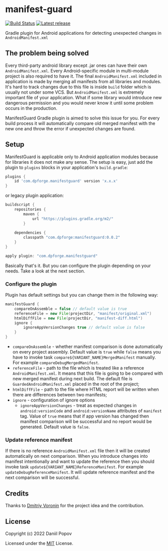 # manifest-guard
[![Build Status](https://github.com/int02h/manifest-guard/actions/workflows/android.yml/badge.svg?branch=main)](https://github.com/int02h/manifest-guard/actions/workflows/android.yml)
[![Latest release](https://img.shields.io/github/release/int02h/manifest-guard.svg)](https://github.com/int02h/manifest-guard/releases/latest)

Gradle plugin for Android applications for detecting unexpected changes in `AndroidManifest.xml`

## The problem being solved
Every third-party android library except .jar ones can have their own `AndroidManifest.xml`. Every Android-specific module in multi-module project is also required to have it. The final
`AndroidManifest.xml` included in application is made by merging all manifests from all libraries and modules. It's hard to track changes due to this file is inside `build` folder which is usually not under some VCS. But `AndroidManifest.xml` is extremely important file of your application. What if some library would introduce new dangerous permission and you would never know it until some problem occurs in the production.

ManifestGuard Gradle plugin is aimed to solve this issue for you. For every build process it will automatically compare old merged manifest with the new one and throw the error if unexpected changes are found.

## Setup
ManifestGuard is applicable only to Android application modules because for libraries it does not make any sense. The setup is easy, just add the plugin to `plugins` blocks in your application's `build.gradle`:
```groovy
plugins {
    id 'com.dpforge.manifestguard' version 'x.x.x'
}
```
or legacy plugin application:
```groovy
buildscript {
    repositories {
        maven {
            url "https://plugins.gradle.org/m2/"
        }
    
    dependencies {
        classpath "com.dpforge:manifestguard:0.0.2"
    }
}

apply plugin: "com.dpforge.manifestguard"
```
Basically that's it. But you can configure the plugin depending on your needs. Take a look at the next section.

### Configure the plugin
Plugin has default settings but you can change them in the following way:
```groovy
manifestGuard {
    compareOnAssemble = false // default value is true
    referenceFile = new File(projectDir, "manifest/original.xml")
    htmlDiffFile = new File(projectDir, "manifest-diff.html")
    ignore {
        ignoreAppVersionChanges true // default value is false
    }
}
```

* `compareOnAssemble` - whether manifest comparison is done automatically on every project assembly. 
  Default value is `true` while `false` means you have to invoke task `compare${VARIANT_NAME}MergedManifest` manually. 
  For example `compareDebugMergedManifest`. 
* `referenceFile` - path to the file which is treated like a reference `AndroidManifest.xml`. 
  It means that this file is going to be compared with new merged manifest during next build. The default file is 
  `GuardedAndroidManifest.xml` placed in the root of the project;
* `htmlDiffFile` - path to the file where HTML report will be written when there are differences between two manifests;
* `ignore` - configuration of ignore options
    * `ignoreAppVersionChanges` - treat as expected changes in `android:versionCode` and `android:versionName` 
      attributes of `manifest` tag. Value of `true` means that if app version has changed then manifest comparison will 
      be successful and no report would be generated. Default value is `false`.
      
### Update reference manifest

If there is no reference `AndroidManifest.xml` file then it will be created automatically on next comparison. When you
introduce changes into manifest intentionally and want to update the reference then you should invoke task
`update${VARIANT_NAME}ReferenceManifest`. For example `updateDebugReferenceManifest`. It will update reference manifest
and the next comparison will be successful.

## Credits
Thanks to [Dmitriy Voronin](https://github.com/dsvoronin) for the project idea and the contribution.

## License

Copyright (c) 2022 Daniil Popov

Licensed under the [MIT](LICENSE) License.
